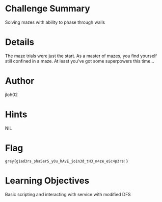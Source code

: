 # Challenge Summary
Solving mazes with ability to phase through walls

# Details
The maze trials were just the start. As a master of mazes, you find yourself still confined in a maze. At least you've got some superpowers this time...

# Author

jloh02

# Hints
NIL

# Flag

`grey{g1ad3rs_pha5erS_y0u_hAvE_jo1n3d_tH3_m4ze_eSc4p3rs!}`

# Learning Objectives
Basic scripting and interacting with service with modified DFS
